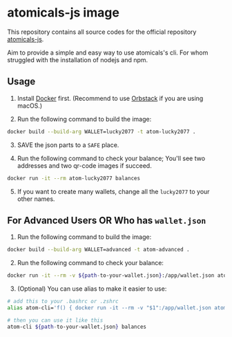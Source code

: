 # atomicals-js image

This repository contains all source codes for the official repository [atomicals-js](https://github.com/atomicals/atomicals-js).

Aim to provide a simple and easy way to use atomicals's cli. For whom struggled with the installation of nodejs and npm.

## Usage

1. Install [Docker](https://docs.docker.com/engine/install/#supported-platforms) first. (Recommend to use [Orbstack](https://orbstack.dev/) if you are using macOS.)

2. Run the following command to build the image:

```bash
docker build --build-arg WALLET=lucky2077 -t atom-lucky2077 .
```

3. SAVE the json parts to a `SAFE` place.

4. Run the following command to check your balance; You'll see two addresses and two qr-code images if succeed.

```bash
docker run -it --rm atom-lucky2077 balances
```

5. If you want to create many wallets, change all the `lucky2077` to your other names.

## For Advanced Users OR Who has `wallet.json`

1. Run the following command to build the image:

```bash
docker build --build-arg WALLET=advanced -t atom-advanced .
```

2. Run the following command to check your balance:

```bash
docker run -it --rm -v ${path-to-your-wallet.json}:/app/wallet.json atom-advanced balances
```

3. (Optional) You can use alias to make it easier to use:

```bash
# add this to your .bashrc or .zshrc
alias atom-cli='f() { docker run -it --rm -v "$1":/app/wallet.json atom-advanced "${@:2}"; unset -f f; }; f'

# then you can use it like this
atom-cli ${path-to-your-wallet.json} balances
```
